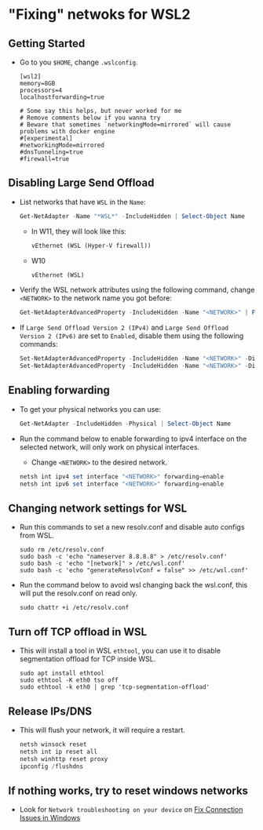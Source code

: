 # "Fixing" netwoks for WSL2

## Getting Started

- Go to you `$HOME`, change `.wslconfig`.
  ```.wslconfig
  [wsl2]
  memory=8GB
  processors=4
  localhostforwarding=true
  
  # Some say this helps, but never worked for me
  # Remove comments below if you wanna try
  # Beware that sometimes `networkingMode=mirrored` will cause problems with docker engine
  #[experimental]
  #networkingMode=mirrored
  #dnsTunneling=true
  #firewall=true
  ```

## Disabling Large Send Offload

- List networks that have `WSL` in the `Name`:
  ```powershell
  Get-NetAdapter -Name "*WSL*" -IncludeHidden | Select-Object Name
  ```

  - In W11, they will look like this:
    ```txt
    vEthernet (WSL (Hyper-V firewall))
    ```

  - W10
    ```txt
    vEthernet (WSL)
    ```

- Verify the WSL network attributes using the following command, change `<NETWORK>` to the network name you got before:
  ```powershell
  Get-NetAdapterAdvancedProperty -IncludeHidden -Name "<NETWORK>" | Format-Table -AutoSize
  ```

- If `Large Send Offload Version 2 (IPv4)` and `Large Send Offload Version 2 (IPv6)` are set to `Enabled`, disable them using the following commands:
  ```powershell
  Set-NetAdapterAdvancedProperty -IncludeHidden -Name "<NETWORK>" -DisplayName "Large Send Offload Version 2 (IPv4)" -DisplayValue Disabled
  Set-NetAdapterAdvancedProperty -IncludeHidden -Name "<NETWORK>" -DisplayName "Large Send Offload Version 2 (IPv6)" -DisplayValue Disabled
  ```

## Enabling forwarding 

- To get your physical networks you can use:
  ```powershell
  Get-NetAdapter -IncludeHidden -Physical | Select-Object Name
  ```

- Run the command below to enable forwarding to ipv4 interface on the selected network, will only work on physical interfaces.
  - Change `<NETWORK>` to the desired network.
  ```powershell
  netsh int ipv4 set interface "<NETWORK>" forwarding=enable
  netsh int ipv6 set interface "<NETWORK>" forwarding=enable
  ```

## Changing network settings for WSL

- Run this commands to set a new resolv.conf and disable auto configs from WSL.
  ```shell
  sudo rm /etc/resolv.conf
  sudo bash -c 'echo "nameserver 8.8.8.8" > /etc/resolv.conf'
  sudo bash -c 'echo "[network]" > /etc/wsl.conf'
  sudo bash -c 'echo "generateResolvConf = false" >> /etc/wsl.conf'
  ```

- Run the command below to avoid wsl changing back the wsl.conf, this will put the resolv.conf on read only.
  ```shell
  sudo chattr +i /etc/resolv.conf
  ```

## Turn off TCP offload in WSL

- This will install a tool in WSL `ethtool`, you can use it to disable segmentation offload for TCP inside WSL.
  ```
  sudo apt install ethtool
  sudo ethtool -K eth0 tso off
  sudo ethtool -k eth0 | grep 'tcp-segmentation-offload'
  ```

## Release IPs/DNS

- This will flush your network, it will require a restart.
  ```powershell
  netsh winsock reset 
  netsh int ip reset all
  netsh winhttp reset proxy
  ipconfig /flushdns
  ```

## If nothing works, try to reset windows networks

- Look for `Network troubleshooting on your device` on [Fix Connection Issues in Windows](https://support.microsoft.com/en-us/windows/fix-wi-fi-connection-issues-in-windows-9424a1f7-6a3b-65a6-4d78-7f07eee84d2c#WindowsVersion=Windows_11)
